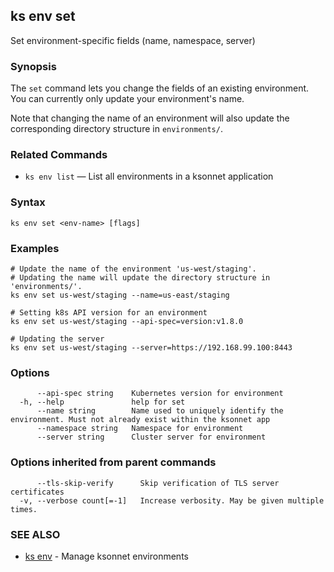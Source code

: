 ## ks env set

Set environment-specific fields (name, namespace, server)

### Synopsis


The `set` command lets you change the fields of an existing environment.
You can currently only update your environment's name.

Note that changing the name of an environment will also update the corresponding
directory structure in `environments/`.

### Related Commands

* `ks env list` — List all environments in a ksonnet application

### Syntax


```
ks env set <env-name> [flags]
```

### Examples

```
# Update the name of the environment 'us-west/staging'.
# Updating the name will update the directory structure in 'environments/'.
ks env set us-west/staging --name=us-east/staging

# Setting k8s API version for an environment
ks env set us-west/staging --api-spec=version:v1.8.0

# Updating the server
ks env set us-west/staging --server=https://192.168.99.100:8443

```

### Options

```
      --api-spec string    Kubernetes version for environment
  -h, --help               help for set
      --name string        Name used to uniquely identify the environment. Must not already exist within the ksonnet app
      --namespace string   Namespace for environment
      --server string      Cluster server for environment
```

### Options inherited from parent commands

```
      --tls-skip-verify      Skip verification of TLS server certificates
  -v, --verbose count[=-1]   Increase verbosity. May be given multiple times.
```

### SEE ALSO

* [ks env](ks_env.md)	 - Manage ksonnet environments

